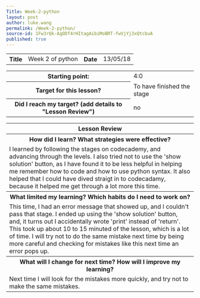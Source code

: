 ```yaml
---
Title: Week-2-python
layout: post
author: luke.wang
permalink: /Week-2-python/
source-id: 1Fw3rQk-AgODf4rHItagAibiMoBRT-fwVjYj3xQtcbuA
published: true
---
```

<table>
  <tr>
    <th>Title</th>
    <td>Week 2 of python</td>
    <th>Date</th>
    <td>13/05/18</td>
  </tr>
</table>

<table>
  <tr>
    <th>Starting point:</th>
    <td>4:0</td>
  </tr>
  <tr>
    <th>Target for this lesson?</th>
    <td>To have finished the stage</td>
  </tr>
  <tr>
    <th>Did I reach my target? 
(add details to "Lesson Review")</th>
    <td>no</td>
  </tr>
</table>

<table>
  <tr>
  <th>Lesson Review</th>
  </tr>
  <tr>
    <th>How did I learn? What strategies were effective? </th>
  </tr>
  <tr>
    <td>
   I learned by following the stages on codecademy, and advancing through the levels. I also tried not to use the 'show solution' button, as I have found it to be less helpful in helping me remember how to code and how to use python syntax. It also helped that I could have dived straigt in to codecadamy, because it helped me get through a lot more this time.
   </td>
  </tr>
  <tr>
    <th>What limited my learning? Which habits do I need to work on? </th>
  </tr>
  <tr>
    <td>
  This time, I had an error message that showed up, and I couldn't pass that stage. I ended up using the 'show solution' button, and, it turns out I accidentally wrote 'print' instead of 'return'. This took up about 10 to 15 minuted of the lesson, which is a lot of time. I will try not to do the same mistake next time by being more careful and checking for mistakes like this next time an error pops up.
   </td>
  </tr>
  <tr>
    <th>What will I change for next time? How will I improve my learning?</th>
  </tr>
  <tr>
    <td>
   Next time I will look for the mistakes more quickly, and try not to make the same mistakes. 
    </td>
  </tr>
</table>
